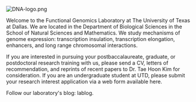 
![DNA-logo.png](https://images.squarespace-cdn.com/content/v1/5321e7e3e4b060d312818d81/1396230674564-C1NSO9BCUI0JCBYHY1I0/DNA-logo.png?format=1500w)

Welcome to the Functional Genomics Laboratory at The University of Texas at Dallas. We are located in the Department of Biological Sciences in the School of Natural Sciences and Mathematics. We study mechanisms of genome expression: transcription insulation, transcription elongation, enhancers, and long range chromosomal interactions.

If you are interested in pursuing your postbaccalaureate, graduate, or postdoctoral research training with us, please send a CV, letters of recommendation, and reprints of recent papers to Dr. Tae Hoon Kim for consideration. If you are an undergraduate student at UTD, please submit your research interest application via a web form available here.

Follow our laboratory's blog: lablog.

<!--

**Here are some ideas to get you started:**

🙋‍♀️ A short introduction - what is your organization all about?
🌈 Contribution guidelines - how can the community get involved?
👩‍💻 Useful resources - where can the community find your docs? Is there anything else the community should know?
🍿 Fun facts - what does your team eat for breakfast?
🧙 Remember, you can do mighty things with the power of [Markdown](https://docs.github.com/github/writing-on-github/getting-started-with-writing-and-formatting-on-github/basic-writing-and-formatting-syntax)
-->
